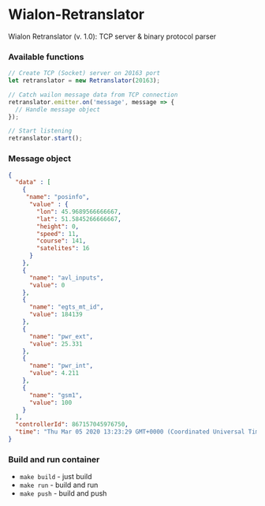 # Wialon-Retranslator
Wialon Retranslator (v. 1.0): TCP server &amp; binary protocol parser

### Available functions
```javascript
// Create TCP (Socket) server on 20163 port
let retranslator = new Retranslator(20163);
```
```javascript
// Catch wailon message data from TCP connection
retranslator.emitter.on('message', message => {
  // Handle message object
});
```
```javascript
// Start listening
retranslator.start();
```
### Message object
```json
{ 
  "data" : [
    {
     "name": "posinfo", 
      "value" : {
        "lon": 45.9689566666667, 
        "lat": 51.5845266666667, 
        "height": 0, 
        "speed": 11, 
        "course": 141, 
        "satelites": 16 
      }
    }, 
    { 
      "name": "avl_inputs", 
      "value": 0 
    }, 
    { 
      "name": "egts_mt_id", 
      "value": 184139
    }, 
    { 
      "name": "pwr_ext", 
      "value": 25.331 
    }, 
    {
      "name": "pwr_int", 
      "value": 4.211 
    }, 
    { 
      "name": "gsm1", 
      "value": 100 
    }
  ], 
  "controllerId": 867157045976750, 
  "time": "Thu Mar 05 2020 13:23:29 GMT+0000 (Coordinated Universal Time)" 
}
```
### Build and run container
* ```make build``` - just build
* ```make run``` - build and run
* ```make push``` - build and push
